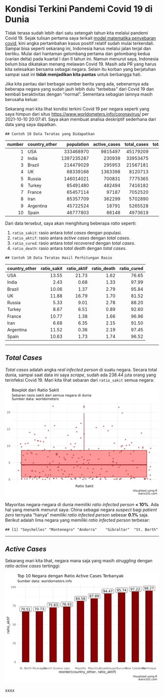 Kondisi Terkini Pandemi Covid 19 di Dunia
================

Tidak terasa sudah lebih dari satu setengah tahun kita melalui pandemi
Covid 19. Sejak tulisan pertama saya terkait [model matematika
penyebaran covid](https://ikanx101.com/blog/covid/), kini angka
pertambahan kasus positif relatif sudah mulai terkendali. Sampai bisa
seperti sekarang ini, Indonesia harus melalui jalan terjal dan berliku.
Mulai dari hantaman gelombang pertama dan gelombang kedua (varian delta)
pada kuartal I dan II tahun ini. Namun menurut saya, Indonesia belum
bisa dikatakan menang melawan Covid 19. Masih ada PR yang harus kita
selesaikan bersama sebagai negara. Selain itu korban yang berjatuhan
sampai saat ini **tidak menjadikan kita pantas** untuk berbangga hati.

Jika kita pantau dari berbagai sumber berita yang ada, sebenarnya ada
beberapa negara yang sudah jauh lebih dulu “terbebas” dari Covid 19 dan
kembali beraktivitas dengan “normal”. Sementara sebagian lainnya masih
berusaha keluar.

Sekarang mari kita lihat kondisi terkini Covid 19 per negara seperti
yang saya himpun dari situs <https://www.worldometers.info/coronavirus/>
per 2021-10-10 20:07:41. Saya akan membuat analisa deskriptif sederhana
dari data yang saya
dapatkan.

    ## Contoh 10 Data Teratas yang Didapatkan

| number | country\_other | population | active\_cases | total\_cases | total\_recovered | total\_deaths |
| -----: | :------------- | ---------: | ------------: | -----------: | ---------------: | ------------: |
|      1 | USA            |  333468970 |       9815497 |     45179209 |         34630654 |        733058 |
|      2 | India          | 1397235287 |        230939 |     33953475 |         33271915 |        450621 |
|      3 | Brazil         |  214479029 |        295953 |     21567181 |         20670348 |        600880 |
|      4 | UK             |   68339166 |       1363398 |      8120713 |          6619618 |        137697 |
|      5 | Russia         |  146014021 |        700831 |      7775365 |          6858119 |        216415 |
|      6 | Turkey         |   85491480 |        482494 |      7416182 |          6867704 |         65984 |
|      7 | France         |   65457114 |         97187 |      7052520 |          6838289 |        117044 |
|      8 | Iran           |   85357709 |        362299 |      5702890 |          5217999 |        122592 |
|      9 | Argentina      |   45722524 |         18791 |      5265528 |          5131279 |        115458 |
|     10 | Spain          |   46777803 |         86148 |      4973619 |          4800693 |         86778 |

Dari data tersebut, saya akan menghitung beberapa *ratio* seperti:

1.  `ratio_sakit`: rasio antara *total cases* dengan populasi.
2.  `ratio_aktif`: rasio antara *active cases* dengan *total cases*.
3.  `ratio_cured`: rasio antara *total recovered* dengan *total cases*.
4.  `ratio_death`: rasio antara *total death* dengan *total
cases*.

<!-- end list -->

    ## Contoh 10 Data Teratas Hasil Perhitungan Rasio

| country\_other | ratio\_sakit | ratio\_aktif | ratio\_death | ratio\_cured |
| :------------- | -----------: | -----------: | -----------: | -----------: |
| USA            |        13.55 |        21.73 |         1.62 |        76.65 |
| India          |         2.43 |         0.68 |         1.33 |        97.99 |
| Brazil         |        10.06 |         1.37 |         2.79 |        95.84 |
| UK             |        11.88 |        16.79 |         1.70 |        81.52 |
| Russia         |         5.33 |         9.01 |         2.78 |        88.20 |
| Turkey         |         8.67 |         6.51 |         0.89 |        92.60 |
| France         |        10.77 |         1.38 |         1.66 |        96.96 |
| Iran           |         6.68 |         6.35 |         2.15 |        91.50 |
| Argentina      |        11.52 |         0.36 |         2.19 |        97.45 |
| Spain          |        10.63 |         1.73 |         1.74 |        96.52 |

-----

## *Total Cases*

*Total cases* adalah angka *real infected person* di suatu negara.
Secara total dunia, sampai saat data ini saya *scrape*, sudah ada 238.44
juta orang yang terinfeksi Covid 19. Mari kita lihat sebaran dari
`ratio_sakit` semua
negara:

<img src="covid_ending_files/figure-gfm/unnamed-chunk-4-1.png" width="672" />

Mayoritas negara-negara di dunia memiliki *ratio infected person* **\<
10%**. Ada hal yang menarik menurut saya: China sebagai negara *suspect*
bagi *patient zero* ternyata “hanya” memiliki *ratio infected person*
sebesar **0.1%** saja. Berikut adalah lima negara yang memiliki *ratio
infected person*
    terbesar:

    ## [1] "Seychelles" "Montenegro" "Andorra"    "Gibraltar"  "St. Barth"

-----

## *Active Cases*

Sekarang mari kita lihat, negara mana saja yang masih *struggling*
dengan *ratio active cases*
tertinggi:

<img src="covid_ending_files/figure-gfm/unnamed-chunk-6-1.png" width="672" />

xxxx
